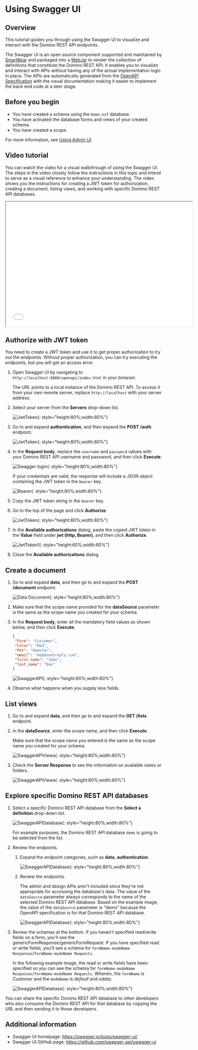 # Using Swagger UI 
<!--OpenAPI UI (a.k.a. Swagger)-->

## Overview

This tutorial guides you through using the Swagger UI to visualize and interact with the Domino REST API endpoints.

The Swagger UI is an open source component supported and maintained by [SmartBear](https://swagger.io) and packaged into a [WebJar](https://www.webjars.org) to render the collection of definitions that constitute the Domino REST API. It enables you to visualize and interact with APIs without having any of the actual implementation logic in place. The APIs are automatically generated from the [OpenAPI Specification](https://swagger.io/specification/) with the visual documentation making it easier to implement the back end code at a later stage.

<!--
You can access the Swagger UI for Domino REST API at `http://localhost:8880`.

!!! note

    The URLs in this tutorial point to a local instance of the Domino REST API. When you want to follow it on your own remote server, you need to replace `http://localhost` with your server address.

This tutorial shows how to use the Swagger UI to:

- [create a JWT token for authorization](#create-a-jwt-token-for-authorization)
- [create a document](#create-a-document-with-swagger-ui)
- [list views](#list-views-with-swagger-ui)
- [view Domino REST API databases](#view-specific-domino-rest-api-database)

The [Swagger UI](https://github.com/swagger-api/swagger-ui) is an OpenSource component supported and maintained by [SmartBear](https://swagger.io) and packaged into a [WebJar](https://www.webjars.org) to render the collection of definitions that constitute the Domino REST API. For an introduction, see [Swagger UI](../references/usertools/swagger.md).


!!! note "URLs in this tutorial"

    The URLs in this tutorial point to a local instance of the Domino REST API. When you want to follow it on your own remote server, you need to replace `http://localhost` with your server address.
-->
## Before you begin

- You have created a schema using the `Demo.nsf` database.
- You have activated the database forms and views of your created schema.
- You have created a scope.

For more information, see [Using Admin UI](../tutorial/adminui.md).

## Video tutorial

You can watch the video for a visual walkthrough of using the Swagger UI. The steps in the video closely follow the instructions in this topic and intend to serve as a visual reference to enhance your understanding. The video shows you the instructions for creating a JWT token for authorization, creating a document, listing views, and working with specific Domino REST API databases.

<div class="iframe-container"><iframe width="600" height="400" src="../assets/video/drapivideo2.mp4" title="Using Admin UI"></iframe></div>

## Authorize with JWT token

You need to create a JWT token and use it to get proper authorization to try out the endpoints. Without proper authorization, you can try executing the endpoints, but you will get an access error.

1. Open Swagger UI by navigating to `http://localhost:8880/openapi/index.html` in your browser.

      The URL points to a local instance of the Domino REST API. To access it from your own remote server, replace `http://localhost` with your server address.

2. Select your server from the **Servers** drop-down list.

      ![JwtToken](../assets/images/TokenJwt.png){: style="height:80%;width:80%"}

3. Go to and expand **authentication**, and then expand the **POST /auth** endpoint.

      ![JwtToken](../assets/images/TokenJwt2.png){: style="height:80%;width:80%"}

4. In the **Request body**, replace the `username` and `password` values with your Domino REST API username and password, and then click **Execute**.

      ![Swagger login](../assets/images/ApiSwaggerLogin.png){: style="height:80%;width:80%"}

      If your credentials are valid, the response will include a JSON object containing the JWT token in the `bearer` key.

      ![Bearer](../assets/images/Bearer.png){: style="height:80%;width:80%"}

5. Copy the JWT token string in the `bearer` key.
6. Go to the top of the page and click **Authorize**.

      ![JwtToken](../assets/images/TokenJwt.png){: style="height:80%;width:80%"}

7. In the **Available authorizations** dialog, paste the copied JWT token in the **Value** field under **jwt (http, Bearer)**, and then click **Authorize**.

      ![JwtToken1](../assets/images/TokenJwt1.png){: style="height:60%;width:60%"}

8. Close the **Available authorizations** dialog.

## Create a document

1. Go to and expand **data**, and then go to and expand the **POST /document** endpoint.

     ![Data Document](../assets/images/data.png){: style="height:80%;width:80%"}

2. Make sure that the scope name provided for the **dataSource** parameter is the same as the scope name you created for your schema.

3. In the **Request body**, enter all the mandatory field values as shown below, and then click **Execute**.

    ```json
    {
     "Form": "Customer",
     "Color": "Red",
     "Pet": "Hamster",
     "email": "me@donotreply.com",
     "first_name": "John",
     "last_name": "Doe"
    }
    ```

    ![SwaggerAPI](../assets/images/ApiSwagger.png){: style="height:80%;width:80%"}

4. Observe what happens when you supply less fields.

## List views

1. Go to and expand **data**, and then go to and expand the **GET /lists** endpoint.
2. In the **dataSource**, enter the scope name, and then click **Execute**.

      Make sure that the scope name you entered is the same as the scope name you created for your schema.

      ![SwaggerAPIViews](../assets/images/ApiSwaggerViews.png){: style="height:80%;width:80%"}

3. Check the **Server Response** to see the information on available views or folders.

      ![SwaggerAPIViews](../assets/images/ApiSwaggerViews1.png){: style="height:80%;width:80%"}

## Explore specific Domino REST API databases

1. Select a specific Domino REST API database from the **Select a definition** drop-down list.

      ![SwaggerAPIDatabase](../assets/images/drapidb1.png){: style="height:80%;width:80%"}

      For example purposes, the Domino REST API database `demo` is going to be selected from the list.

2. Review the endpoints.

      1. Expand the endpoint categories, such as **data**, **authentication**.

         ![SwaggerAPIDatabase](../assets/images/drapidb3.png){: style="height:80%;width:80%"}

      2. Review the endpoints.

         The admin and design APIs aren't included since they're not appropriate for accessing the database's data. The value of the `dataSource` parameter always corresponds to the name of the selected Domino REST API database. Based on the example image, the value of the `dataSource` parameter is "demo" because the OpenAPI specification is for that Domino REST API database.

         ![SwaggerAPIDatabase](../assets/images/ApiSwaggerDatabase.png){: style="height:80%;width:80%"}

3. Review the schemas at the bottom. If you haven't specified read/write fields on a form, you'll see the genericFormResponse/genericFormRequest. If you have specified read or write fields, you'll see a schema for `formName-modeName Responses`/`formName-modeName Requests`.

      In the following example image, the read or write fields have been specified so you can see the schema for `formName-modeName Responses`/`formName-modeName Requests`. Wherein, the `formName` is *Customer* and the `modeName` is *default* and *odata*.

      ![SwaggerAPIDatabase](../assets/images/drapidb2.png){: style="height:80%;width:80%"}


You can share the specific Domino REST API database to other developers who also consume the Domino REST API for that database by copying the URL and then sending it to those developers.

<!--If you URL encode `/api/v1/openapi?dataSource=demo`, you can create a URL to share with developers who consume the Domino REST API for that database. The URL encoded value should be appended as the "url" querystring parameter. The resulting URL will look like `http://localhost:8880/openapi/index.html?url=/api/v1/openapi%3FdataSource%3Ddemo`, where the Domino REST API database name is after the `%3D` (url encoded "=").

1. In the Explore field in the banner, enter `/api/v1/openapi?dataSource=demo`. This will display the KEEP OpenAPI specification specifically for the demo database.-->

## Additional information

- Swagger UI homepage: <https://swagger.io/tools/swagger-ui/>
- Swagger UI GitHub page: <https://github.com/swagger-api/swagger-ui>